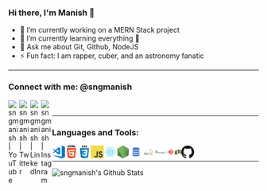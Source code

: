 ### Hi there, I'm Manish  👋

- 🔭 I’m currently working on a MERN Stack project
- 🌱 I’m currently learning everything 🤣
- 💬 Ask me about Git, Github, NodeJS 
- ⚡ Fun fact: I am rapper, cuber, and an astronomy fanatic
<hr/>

### Connect with me: @sngmanish
<img align="left" alt="sngmanish | YouTube" width="22px" href="https://www.youtube.com/channel/UCVYy8nxmv5WP8XGfmcsv1QA" target="_blank" src="https://cdn.jsdelivr.net/npm/simple-icons@v3/icons/youtube.svg" />
<img align="left" alt="sngmanish | Twitter" width="22px "href="https://twitter.com/sngmanish" target="_blank" src="https://cdn.jsdelivr.net/npm/simple-icons@v3/icons/twitter.svg" />
<img align="left" alt="sngmanish | LinkedIn" width="22px" "href="https://www.linkedin.com/in/sngmanish/" target="_blank" src="https://cdn.jsdelivr.net/npm/simple-icons@v3/icons/linkedin.svg" />
<img align="left" alt="sngmanish | Instagram" width="22px" href="https://instagram.com/sngmanish" target="_blank" src="https://cdn.jsdelivr.net/npm/simple-icons@v3/icons/instagram.svg" />
<br/>
<hr />

### Languages and Tools:
<img align="left" alt="Visual Studio Code" width="26px" src="https://raw.githubusercontent.com/github/explore/80688e429a7d4ef2fca1e82350fe8e3517d3494d/topics/visual-studio-code/visual-studio-code.png" />
<img align="left" alt="HTML5" width="26px" src="https://raw.githubusercontent.com/github/explore/80688e429a7d4ef2fca1e82350fe8e3517d3494d/topics/html/html.png" />
<img align="left" alt="CSS3" width="26px" src="https://raw.githubusercontent.com/github/explore/80688e429a7d4ef2fca1e82350fe8e3517d3494d/topics/css/css.png" />
<img align="left" alt="JavaScript" width="26px" src="https://raw.githubusercontent.com/github/explore/80688e429a7d4ef2fca1e82350fe8e3517d3494d/topics/javascript/javascript.png" />
<img align="left" alt="React" width="26px" src="https://raw.githubusercontent.com/github/explore/80688e429a7d4ef2fca1e82350fe8e3517d3494d/topics/react/react.png" />
<img align="left" alt="Node.js" width="26px" src="https://raw.githubusercontent.com/github/explore/80688e429a7d4ef2fca1e82350fe8e3517d3494d/topics/nodejs/nodejs.png" />
<img align="left" alt="SQL" width="26px" src="https://raw.githubusercontent.com/github/explore/80688e429a7d4ef2fca1e82350fe8e3517d3494d/topics/sql/sql.png" />
<img align="left" alt="MySQL" width="26px" src="https://raw.githubusercontent.com/github/explore/80688e429a7d4ef2fca1e82350fe8e3517d3494d/topics/mysql/mysql.png" />
<img align="left" alt="MongoDB" width="26px" src="https://raw.githubusercontent.com/github/explore/80688e429a7d4ef2fca1e82350fe8e3517d3494d/topics/mongodb/mongodb.png" />
<img align="left" alt="Git" width="26px" src="https://raw.githubusercontent.com/github/explore/80688e429a7d4ef2fca1e82350fe8e3517d3494d/topics/git/git.png" />
<img align="left" alt="GitHub" width="26px" src="https://raw.githubusercontent.com/github/explore/78df643247d429f6cc873026c0622819ad797942/topics/github/github.png" />
<br/>
<hr />

<img align="left" alt="sngmanish's Github Stats" src="https://github-readme-stats.vercel.app/api?username=sngmanish&show_icons=true&hide_border=true" />
